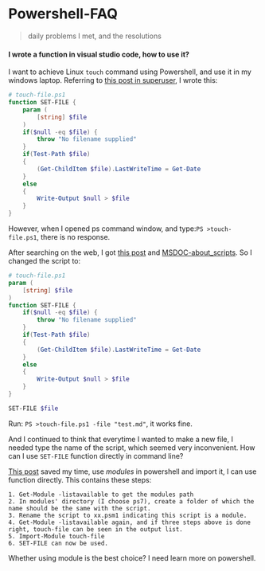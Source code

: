 # Powershell-FAQ

> daily problems I met, and the resolutions

#### I wrote a function in visual studio code, how to use it?

I want to achieve Linux `touch` command using Powershell, and use it in my windows laptop. Referring to [this post in superuser](https://superuser.com/questions/502374/equivalent-of-linux-touch-to-create-an-empty-file-with-powershell), I wrote this:

```powershell
# touch-file.ps1
function SET-FILE {
    param (
        [string] $file
    )
    if($null -eq $file) {
        throw "No filename supplied"
    }
    if(Test-Path $file)
    {
        (Get-ChildItem $file).LastWriteTime = Get-Date
    }
    else
    {
        Write-Output $null > $file
    }
}
```

However, when I opened ps command window, and type:`PS >touch-file.ps1`, there is no response.

After searching on the web, I got [this post](https://community.spiceworks.com/topic/1959279-no-output-on-powershell-script-get-remote-logon-status) and [MSDOC-about_scripts](https://docs.microsoft.com/en-us/powershell/module/microsoft.powershell.core/about/about_scripts?view=powershell-7.1). So I changed the script to:

```powershell
# touch-file.ps1
param (
	[string] $file
)
function SET-FILE {
    if($null -eq $file) {
        throw "No filename supplied"
    }
    if(Test-Path $file)
    {
        (Get-ChildItem $file).LastWriteTime = Get-Date
    }
    else
    {
        Write-Output $null > $file
    }
}

SET-FILE $file
```

Run: `PS >touch-file.ps1 -file "test.md"`, it works fine.

And I continued to think that everytime I wanted to make a new file, I needed type the name of the script, which seemed very inconvenient. How can I use `SET-FILE` function directly in command line?

[This post](https://stackoverflow.com/questions/6016436/in-powershell-how-do-i-define-a-function-in-a-file-and-call-it-from-the-powersh) saved my time, use _modules_ in powershell and import it, I can use function directly. This contains these steps:

```
1. Get-Module -listavailable to get the modules path
2. In modules' directory (I choose ps7), create a folder of which the name should be the same with the script.
3. Rename the script to xx.psm1 indicating this script is a module.
4. Get-Module -listavailable again, and if three steps above is done right, touch-file can be seen in the output list.
5. Import-Module touch-file
6. SET-FILE can now be used.
```

Whether using module is the best choice? I need learn more on powershell.